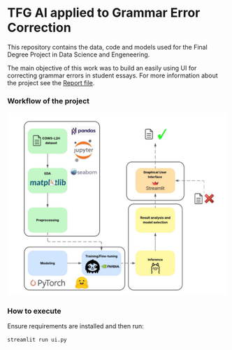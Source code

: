 # TFG AI applied to Grammar Error Correction

This repository contains the data, code and models used for the Final Degree Project in Data Science and Engeneering.

The main objective of this work was to build an easily using UI for correcting grammar errors in student essays. For more information about the project see the [Report file](TFG_Report.pdf).

### Workflow of the project

<p align="center">
  <img src="images/workflow.png" alt="Workflow" width="500">
</p>

### How to execute

Ensure requirements are installed and then run:

```shell
streamlit run ui.py